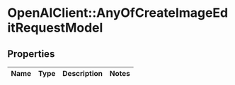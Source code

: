 # OpenAIClient::AnyOfCreateImageEditRequestModel

## Properties
Name | Type | Description | Notes
------------ | ------------- | ------------- | -------------

